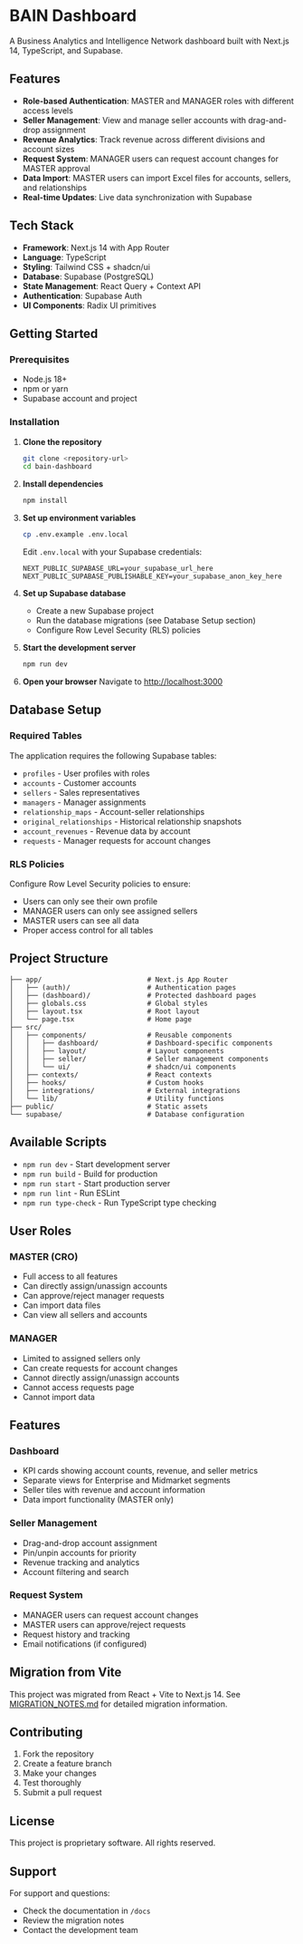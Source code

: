# BAIN Dashboard

A Business Analytics and Intelligence Network dashboard built with Next.js 14, TypeScript, and Supabase.

## Features

- **Role-based Authentication**: MASTER and MANAGER roles with different access levels
- **Seller Management**: View and manage seller accounts with drag-and-drop assignment
- **Revenue Analytics**: Track revenue across different divisions and account sizes
- **Request System**: MANAGER users can request account changes for MASTER approval
- **Data Import**: MASTER users can import Excel files for accounts, sellers, and relationships
- **Real-time Updates**: Live data synchronization with Supabase

## Tech Stack

- **Framework**: Next.js 14 with App Router
- **Language**: TypeScript
- **Styling**: Tailwind CSS + shadcn/ui
- **Database**: Supabase (PostgreSQL)
- **State Management**: React Query + Context API
- **Authentication**: Supabase Auth
- **UI Components**: Radix UI primitives

## Getting Started

### Prerequisites

- Node.js 18+ 
- npm or yarn
- Supabase account and project

### Installation

1. **Clone the repository**
   ```bash
   git clone <repository-url>
   cd bain-dashboard
   ```

2. **Install dependencies**
   ```bash
   npm install
   ```

3. **Set up environment variables**
   ```bash
   cp .env.example .env.local
   ```
   
   Edit `.env.local` with your Supabase credentials:
   ```env
   NEXT_PUBLIC_SUPABASE_URL=your_supabase_url_here
   NEXT_PUBLIC_SUPABASE_PUBLISHABLE_KEY=your_supabase_anon_key_here
   ```

4. **Set up Supabase database**
   - Create a new Supabase project
   - Run the database migrations (see Database Setup section)
   - Configure Row Level Security (RLS) policies

5. **Start the development server**
   ```bash
   npm run dev
   ```

6. **Open your browser**
   Navigate to [http://localhost:3000](http://localhost:3000)

## Database Setup

### Required Tables

The application requires the following Supabase tables:

- `profiles` - User profiles with roles
- `accounts` - Customer accounts
- `sellers` - Sales representatives
- `managers` - Manager assignments
- `relationship_maps` - Account-seller relationships
- `original_relationships` - Historical relationship snapshots
- `account_revenues` - Revenue data by account
- `requests` - Manager requests for account changes

### RLS Policies

Configure Row Level Security policies to ensure:
- Users can only see their own profile
- MANAGER users can only see assigned sellers
- MASTER users can see all data
- Proper access control for all tables

## Project Structure

```
├── app/                          # Next.js App Router
│   ├── (auth)/                   # Authentication pages
│   ├── (dashboard)/              # Protected dashboard pages
│   ├── globals.css               # Global styles
│   ├── layout.tsx                # Root layout
│   └── page.tsx                  # Home page
├── src/
│   ├── components/               # Reusable components
│   │   ├── dashboard/            # Dashboard-specific components
│   │   ├── layout/               # Layout components
│   │   ├── seller/               # Seller management components
│   │   └── ui/                   # shadcn/ui components
│   ├── contexts/                 # React contexts
│   ├── hooks/                    # Custom hooks
│   ├── integrations/             # External integrations
│   └── lib/                      # Utility functions
├── public/                       # Static assets
└── supabase/                     # Database configuration
```

## Available Scripts

- `npm run dev` - Start development server
- `npm run build` - Build for production
- `npm run start` - Start production server
- `npm run lint` - Run ESLint
- `npm run type-check` - Run TypeScript type checking

## User Roles

### MASTER (CRO)
- Full access to all features
- Can directly assign/unassign accounts
- Can approve/reject manager requests
- Can import data files
- Can view all sellers and accounts

### MANAGER
- Limited to assigned sellers only
- Can create requests for account changes
- Cannot directly assign/unassign accounts
- Cannot access requests page
- Cannot import data

## Features

### Dashboard
- KPI cards showing account counts, revenue, and seller metrics
- Separate views for Enterprise and Midmarket segments
- Seller tiles with revenue and account information
- Data import functionality (MASTER only)

### Seller Management
- Drag-and-drop account assignment
- Pin/unpin accounts for priority
- Revenue tracking and analytics
- Account filtering and search

### Request System
- MANAGER users can request account changes
- MASTER users can approve/reject requests
- Request history and tracking
- Email notifications (if configured)

## Migration from Vite

This project was migrated from React + Vite to Next.js 14. See [MIGRATION_NOTES.md](./MIGRATION_NOTES.md) for detailed migration information.

## Contributing

1. Fork the repository
2. Create a feature branch
3. Make your changes
4. Test thoroughly
5. Submit a pull request

## License

This project is proprietary software. All rights reserved.

## Support

For support and questions:
- Check the documentation in `/docs`
- Review the migration notes
- Contact the development team

